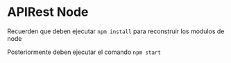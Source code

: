 # APIRest Node

Recuerden que deben ejecutar ```npm install``` para reconstruir los modulos de node

Posteriormente deben ejecutar el comando ```npm start```
